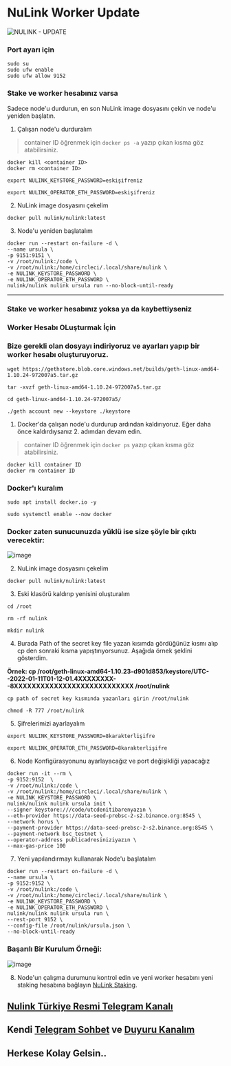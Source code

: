 # NuLink Worker Update

![NULINK - UPDATE](https://user-images.githubusercontent.com/107190154/193439759-3910565f-e794-48a8-9408-36ceab53d9db.gif)

### Port ayarı için
 ```
 sudo su
 sudo ufw enable
 sudo ufw allow 9152
 ```

### Stake ve worker hesabınız varsa

Sadece node'u durdurun, en son NuLink image dosyasını çekin ve node'u yeniden başlatın.
1. Çalışan node'u durduralım
> container ID öğrenmek için `docker ps -a` yazıp çıkan kısma göz atabilirsiniz.
 ```
docker kill <container ID>
docker rm <container ID>
 ```
 ```
export NULINK_KEYSTORE_PASSWORD=eskişifreniz

export NULINK_OPERATOR_ETH_PASSWORD=eskişifreniz
```

2. NuLink image dosyasını çekelim
```
docker pull nulink/nulink:latest
```

3.  Node'u yeniden başlatalım
```
docker run --restart on-failure -d \
--name ursula \
-p 9151:9151 \
-v /root/nulink:/code \
-v /root/nulink:/home/circleci/.local/share/nulink \
-e NULINK_KEYSTORE_PASSWORD \
-e NULINK_OPERATOR_ETH_PASSWORD \
nulink/nulink nulink ursula run --no-block-until-ready
```

-------------------------------------------------------------------------------------------------------------------------------------------------------------------------------------------------------------------------------------------------------------------------------------------------------------------------------------------------------

### Stake ve worker hesabınız yoksa ya da kaybettiyseniz

### Worker Hesabı OLuşturmak İçin

### Bize gerekli olan dosyayı indiriyoruz ve ayarları yapıp bir worker hesabı oluşturuyoruz.
```
wget https://gethstore.blob.core.windows.net/builds/geth-linux-amd64-1.10.24-972007a5.tar.gz

tar -xvzf geth-linux-amd64-1.10.24-972007a5.tar.gz

cd geth-linux-amd64-1.10.24-972007a5/

./geth account new --keystore ./keystore
```

1. Docker'da çalışan node'u durdurup ardından kaldırıyoruz. Eğer daha önce kaldırdıysanız 2. adımdan devam edin.
> container ID öğrenmek için `docker ps` yazıp çıkan kısma göz atabilirsiniz.
```
docker kill container ID
docker rm container ID
```
### Docker'ı kuralım
```
sudo apt install docker.io -y
```
```
sudo systemctl enable --now docker
```

### Docker zaten sunucunuzda yüklü ise size şöyle bir çıktı verecektir:

![image](https://user-images.githubusercontent.com/107190154/195498531-9463f14e-c8b2-415f-adf9-17c0b22283c2.png)

2. NuLink image dosyasını çekelim
```
docker pull nulink/nulink:latest
```

3. Eski klasörü kaldırıp yenisini oluşturalım 
```
cd /root
```
```
rm -rf nulink
```
```
mkdir nulink
```

4.  Burada Path of the secret key file yazan kısımda gördüğünüz kısmı alıp cp den sonraki kısma yapıştırıyorsunuz. Aşağıda örnek şeklini gösterdim.

**Örnek: cp /root/geth-linux-amd64-1.10.23-d901d853/keystore/UTC--2022-01-11T01-12-01.4XXXXXXXX--8XXXXXXXXXXXXXXXXXXXXXXXXXXX /root/nulink**

```
cp path of secret key kısmında yazanları girin /root/nulink
```
```
chmod -R 777 /root/nulink
```

5.  Şifrelerimizi ayarlayalım 
```
export NULINK_KEYSTORE_PASSWORD=8karakterlişifre

export NULINK_OPERATOR_ETH_PASSWORD=8karakterlişifre
```

6.  Node Konfigürasyonunu ayarlayacağız ve port değişikliği yapacağız 
```
docker run -it --rm \
-p 9152:9152  \
-v /root/nulink:/code \
-v /root/nulink:/home/circleci/.local/share/nulink \
-e NULINK_KEYSTORE_PASSWORD \
nulink/nulink nulink ursula init \
--signer keystore:///code/utcdenitibarenyazın \
--eth-provider https://data-seed-prebsc-2-s2.binance.org:8545 \
--network horus \
--payment-provider https://data-seed-prebsc-2-s2.binance.org:8545 \
--payment-network bsc_testnet \
--operator-address publicadresiniziyazın \
--max-gas-price 100
```

7.   Yeni yapılandırmayı kullanarak Node'u başlatalım

```
docker run --restart on-failure -d \
--name ursula \
-p 9152:9152 \
-v /root/nulink:/code \
-v /root/nulink:/home/circleci/.local/share/nulink \
-e NULINK_KEYSTORE_PASSWORD \
-e NULINK_OPERATOR_ETH_PASSWORD \
nulink/nulink nulink ursula run \
--rest-port 9152 \
--config-file /root/nulink/ursula.json \
--no-block-until-ready
```

### Başarılı Bir Kurulum Örneği:

![image](https://user-images.githubusercontent.com/107190154/193912627-c68faa7e-6455-4caa-8e6e-1d17720bc79e.png)

8.  Node'un çalışma durumunu kontrol edin ve yeni worker hesabını yeni staking hesabına bağlayın [NuLink Staking](https://test-staking.nulink.org/).

## [Nulink Türkiye Resmi Telegram Kanalı](https://t.me/NuLink_Turkey)
## Kendi [Telegram Sohbet](https://t.me/NotitiaGroup) ve [Duyuru Kanalım](https://t.me/NotitiaGroup)
## Herkese Kolay Gelsin..

